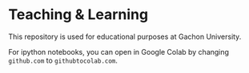 # Teaching & Learning

This repository is used for educational purposes at Gachon University.

For ipython notebooks, you can open in Google Colab by changing `github.com` to `githubtocolab.com`.
